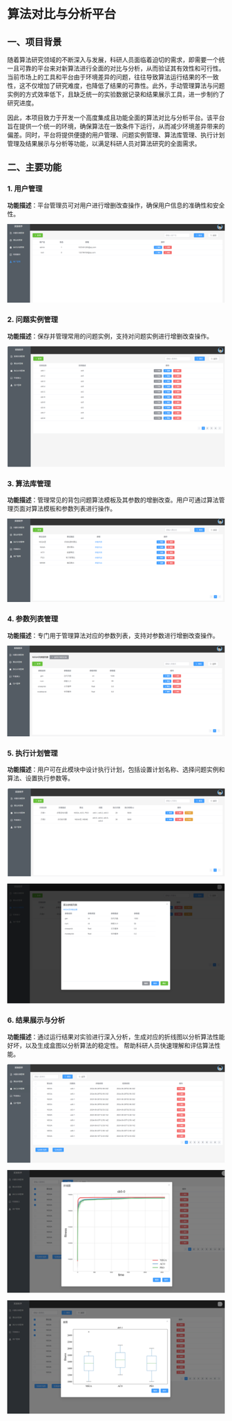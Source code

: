 # 算法对比与分析平台

## 一、项目背景
随着算法研究领域的不断深入与发展，科研人员面临着迫切的需求，即需要一个统一且可靠的平台来对新算法进行全面的对比与分析，从而验证其有效性和可行性。当前市场上的工具和平台由于环境差异的问题，往往导致算法运行结果的不一致性，这不仅增加了研究难度，也降低了结果的可靠性。此外，手动管理算法与问题实例的方式效率低下，且缺乏统一的实验数据记录和结果展示工具，进一步制约了研究进度。

因此，本项目致力于开发一个高度集成且功能全面的算法对比与分析平台。该平台旨在提供一个统一的环境，确保算法在一致条件下运行，从而减少环境差异带来的偏差。同时，平台将提供便捷的用户管理、问题实例管理、算法库管理、执行计划管理及结果展示与分析等功能，以满足科研人员对算法研究的全面需求。

## 二、主要功能
### 1. 用户管理
**功能描述**：平台管理员可对用户进行增删改查操作，确保用户信息的准确性和安全性。  

![](https://github.com/ZiWei-Luo/algPlt/blob/master/algPlt/algMag/templates/图片1.png)

### 2. 问题实例管理
**功能描述**：保存并管理常用的问题实例，支持对问题实例进行增删改查操作。  

![](https://github.com/ZiWei-Luo/algPlt/blob/master/algPlt/algMag/templates/图片2.png)

### 3. 算法库管理
**功能描述**：管理常见的背包问题算法模板及其参数的增删改查。用户可通过算法管理页面对算法模板和参数列表进行操作。  

![](https://github.com/ZiWei-Luo/algPlt/blob/master/algPlt/algMag/templates/图片3.png)

### 4. 参数列表管理
**功能描述**：专门用于管理算法对应的参数列表，支持对参数进行增删改查操作。  

![](https://github.com/ZiWei-Luo/algPlt/blob/master/algPlt/algMag/templates/图片4.png)

### 5. 执行计划管理
**功能描述**：用户可在此模块中设计执行计划，包括设置计划名称、选择问题实例和算法、设置执行参数等。  

![](https://github.com/ZiWei-Luo/algPlt/blob/master/algPlt/algMag/templates/图片5.png)

![](https://github.com/ZiWei-Luo/algPlt/blob/master/algPlt/algMag/templates/图片6.png)



### 6. 结果展示与分析
**功能描述**：通过运行结果对实验进行深入分析，生成对应的折线图以分析算法性能好坏，以及生成盒图以分析算法的稳定性。  帮助科研人员快速理解和评估算法性能。

![](https://github.com/ZiWei-Luo/algPlt/blob/master/algPlt/algMag/templates/图片7.png)

![图片8](https://github.com/ZiWei-Luo/algPlt/blob/master/algPlt/algMag/templates/图片8.png)

![图片9](https://github.com/ZiWei-Luo/algPlt/blob/master/algPlt/algMag/templates/图片9.png)
